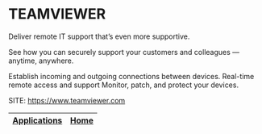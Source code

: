 # TEAMVIEWER

 Deliver remote IT support that’s even more supportive.

 See how you can securely support your customers and colleagues — anytime, anywhere.

 Establish incoming and outgoing connections between devices. Real-time remote access and support Monitor, patch, and protect your devices.

 SITE: https://www.teamviewer.com

 | [Applications](https://portable-linux-apps.github.io/apps.html) | [Home](https://portable-linux-apps.github.io)
 | --- | --- |
